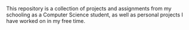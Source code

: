 This repository is a collection of projects and assignments from my schooling as a Computer Science student, as well as personal projects I have worked on in my free time.
